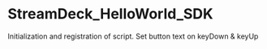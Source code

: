 # StreamDeck_HelloWorld_SDK
Initialization and registration of script. Set button text on keyDown &amp; keyUp
